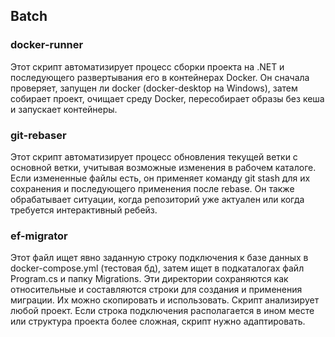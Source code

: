 ## Batch  

### docker-runner  
Этот скрипт автоматизирует процесс сборки проекта на .NET и последующего развертывания его в контейнерах Docker. 
Он сначала проверяет, запущен ли docker (docker-desktop на Windows), затем собирает проект, очищает среду Docker, пересобирает образы без кеша и запускает контейнеры. 

### git-rebaser  
Этот скрипт автоматизирует процесс обновления текущей ветки с основной ветки, учитывая возможные изменения в рабочем каталоге. 
Если измененные файлы есть, он применяет команду git stash для их сохранения и последующего применения после rebase. 
Он также обрабатывает ситуации, когда репозиторий уже актуален или когда требуется интерактивный ребейз.

### ef-migrator  
Этот файл ищет явно заданную строку подключения к базе данных в docker-compose.yml (тестовая бд), затем ищет в подкаталогах файл Program.cs и папку Migrations. 
Эти директории сохраняются как относительные и составляются строки для создания и применения миграции. 
Их можно скопировать и использовать. 
Скрипт анализирует любой проект. 
Если строка подключения располагается в ином месте или структура проекта более сложная, скрипт нужно адаптировать.